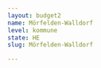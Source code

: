 ```yaml
---
layout: budget2
name: Mörfelden-Walldorf
level: kommune
state: HE
slug: Mörfelden-Walldorf

---
```



